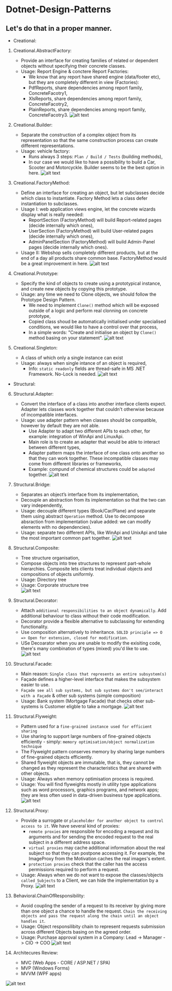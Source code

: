 # Dotnet-Design-Patterns
## Let's do that in a proper manner.

* Creational:
1. Creational.AbstractFactory:
	- Provide an interface for creating families of related or dependent objects without specifying their concrete classes.
	- Usage: Report Engine & conctere Report Factories:
		- We know that any report have shared engine (data/footer etc), but they are completely different in view (Factories):
		- PdfReports, share dependencies among report family, ConcreteFacotry1,
		- XlsReports, share dependencies among report family, ConcreteFacotry2,
		- PlainReports, share dependencies among report family, ConcreteFacotry3.
![alt text](https://github.com/gwasylow/dotnet-design-patterns/blob/master/Images/dp-abstract-factory.PNG)

		
2. Creational.Builder:
	- Separate the construction of a complex object from its representation so that the same construction process can create different representations.
	- Usage: vehicle factory:
		- Runs always 3 steps: `Plan / Build / Tests` (building methods),
		- In our case we would like to have a possibility to build a Car, Scooter and Motorcyckle. Builder seems to be the best option in here.
![alt text](https://github.com/gwasylow/dotnet-design-patterns/blob/master/Images/dp-builder.PNG)

		
3. Creational.FactoryMethod:
	- Define an interface for creating an object, but let subclasses decide which class to instantiate. Factory Method lets a class defer instantiation to subclasses.
	- Usage I: web application views engine, let the concrete wizards display what is really needed:
		- ReportSection (FactoryMethod) will build Report-related pages (decide internally which ones),
		- UserSection (FactoryMethod) will build User-related pages (decide internally which ones),
		- AdminPanelSection (FactoryMethod) will build Admin-Panel pages (decide internally which ones).
	- Usage II: Webshop sells completely different products, but at the end of a day all products share common base. FactoryMethod would be a great improvement in here. 
![alt text](https://github.com/gwasylow/dotnet-design-patterns/blob/master/Images/dp-factory-method.PNG)


4. Creational.Prototype:
	- Specify the kind of objects to create using a prototypical instance, and create new objects by copying this prototype.
	- Usage: any time we need to Clone objects, we should follow the Prototype Design Pattern.
		- We need to implement `Clone()` method which will be exposed outside of a logic and perform real clonning on concrete prototype,
		- Copied class shoud be automatically initialised under specialised conditions, we would like to have a control over that process,
		- In a simple words: "Create and initialise an object by `Clone()` method basing on your statement".
![alt text](https://github.com/gwasylow/dotnet-design-patterns/blob/master/Images/dp-prototype.PNG)


5. Creational.Singleton:
	- A class of which only a single instance can exist
	- Usage: always when single intance of an object is required,
		- Info: `static readonly` fields are thread-safe in MS .NET Framework. No-Lock is needed.
![alt text](https://github.com/gwasylow/dotnet-design-patterns/blob/master/Images/dp-singleton.PNG)


* Structural:	
6. Structural.Adapter:
	- Convert the interface of a class into another interface clients expect. Adapter lets classes work together that couldn't otherwise because of incompatible interfaces.
	- Usage: use adapter pattern when classes should be compatible, however by default they are not able.
		- Use Adapter to adapt two different APIs to each other, for example: integration of WinApi and LinuxApi.
		- Main role is to create an adapter that would be able to interact between different types,
		- Adapter pattern maps the interface of one class onto another so that they can work together. These incompatible classes may come from different libraries or frameworks,
		- Example: compund of chemical structures could be `adapted` together.
![alt text](https://github.com/gwasylow/dotnet-design-patterns/blob/master/Images/dp-adapter.PNG)

		
7. Structural.Bridge:
	- Separates an object’s interface from its implementation,
	- Decouple an abstraction from its implementation so that the two can vary independently,
	- Usage: decouple different types (Book/Car/Plane) and separate them using abstract `Operation` method. Use to decompose absraction from implementation (value added: we can modify elements with no dependencies).
	- Usage: separate two different APIs, like WinApi and UnixApi and take the most important common part together.
![alt text](https://github.com/gwasylow/dotnet-design-patterns/blob/master/Images/dp-bridge.PNG)
	
	
8. Structural.Composite:
	- Tree structure organisation,
	- Compose objects into tree structures to represent part-whole hierarchies. Composite lets clients treat individual objects and compositions of objects uniformly.
	- Usage: Directory tree
	- Usage: Corporate structure tree	
![alt text](https://github.com/gwasylow/dotnet-design-patterns/blob/master/Images/dp-composite.PNG)	
	
	
9. Structural.Decorator:
	- Attach `additional responsibilities to an object dynamically`. Add additional behaviour to class without their code modification.
	- Decorator provide a flexible alternative to subclassing for extending functionality.
	- Use composition alternatively to inheritance. `SOLID principle => O => Open for extension, closed for modification`.
	- USe Decoarator when you are unable to modify the exisiting code, there's many combination of types (mixed) you'd like to use.
![alt text](https://github.com/gwasylow/dotnet-design-patterns/blob/master/Images/dp-decorator.PNG)


10. Structural.Facade:
	- Main reason: `Single class that represents an entire subsystem(s)`
	- Façade defines a higher-level interface that makes the subsystem easier to use.
	- `Façade see all sub systems, but sub systems don't see/interact with a Façade` & other sub systems (simple composition)
	- Usage: Bank system (Mortgage Facade) that checks other sub-systems is Customer eligble to take a mortgage. 
![alt text](https://github.com/gwasylow/dotnet-design-patterns/blob/master/Images/dp-facade.PNG)	


11. Structural.Flyweight:
	- Pattern used for a `fine-grained instance used for efficient sharing`
	- Use sharing to support large numbers of fine-grained objects efficiently - simply: `memory optimisation/object normalization technique`
	- The Flyweight pattern conserves memory by sharing large numbers of fine-grained objects efficiently. 
	- Shared flyweight objects are immutable, that is, they cannot be changed as they represent the characteristics that are shared with other objects.
	- Usage: Always when memory optimisation process is required.
	- Usage: You will find flyweights mostly in utility type applications such as word processors, graphics programs, and network apps; they are less often used in data-driven business type applications.
![alt text](https://github.com/gwasylow/dotnet-design-patterns/blob/master/Images/dp-flyweight.PNG)


12. Structural.Proxy:
	- Provide a surrogate or `placeholder for another object to control access to it`. We have several kind of proxies:
		- `remote proxies` are responsible for encoding a request and its arguments and for sending the encoded request to the real subject in a different address space.
		- `virtual proxies` may cache additional information about the real subject so that they can postpone accessing it. For example, the ImageProxy from the Motivation caches the real images's extent.
		- `protection proxies` check that the caller has the access permissions required to perform a request.
	- Usage: Always when we do not want to expose the classes/objects `called Subjects` to a Client, we can hide the implementation by a Proxy.
![alt text](https://github.com/gwasylow/dotnet-design-patterns/blob/master/Images/dp-proxy.PNG)	


13. Behavioral.ChainOfResponsibility:
	- Avoid coupling the sender of a request to its receiver by giving more than one object a chance to handle the request. `Chain the receiving objects and pass the request along the chain until an object handles it`.
	- Usage: Object responsilibity chain to represent requests submission across different Objects basing on the agreed order.
	- Usage: Purchase approval system in a Company: Lead -> Manager -> CIO -> COO
![alt text](https://github.com/gwasylow/dotnet-design-patterns/blob/master/Images/dp-chain-of-responsibility.PNG)	


14. Architecures Review:
	- MVC (Web Apps - CORE / ASP.NET / SPA)
	- MVP (Windows Forms)
	- MVVM (WPF apps)
	
![alt text](https://github.com/gwasylow/dotnet-design-patterns/blob/master/Images/dg-mvc-mvp-mvvm.PNG)